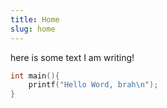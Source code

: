 ```yaml
---
title: Home
slug: home
---
```


here is some text I am writing!

```c
int main(){
    printf("Hello Word, brah\n");
}
```
